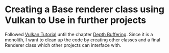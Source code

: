# Creating a Base renderer class using Vulkan to Use in further projects

Followed [Vulkan Tutorial](https://vulkan-tutorial.com) until the chapter [Depth Buffering](https://vulkan-tutorial.com/Depth_buffering).
Since it is a monolith, I want to clean up the code by creating other classes and a final Renderer class which other projects can interface with.
